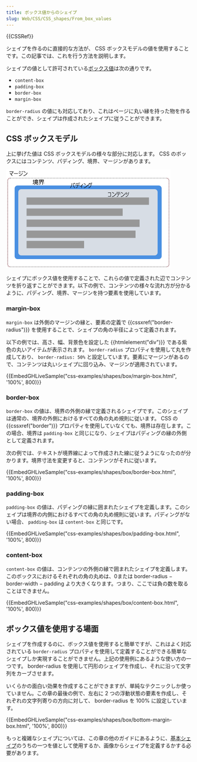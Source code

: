```yaml
---
title: ボックス値からのシェイプ
slug: Web/CSS/CSS_shapes/From_box_values
---
```


{{CSSRef}}

シェイプを作るのに直接的な方法が、 CSS ボックスモデルの値を使用することです。この記事では、これを行う方法を説明します。

シェイプの値として許可されている[ボックス値](https://drafts.csswg.org/css-shapes-1/#shapes-from-box-values)は次の通りです。

- `content-box`
- `padding-box`
- `border-box`
- `margin-box`

`border-radius` の値にも対応しており、これはページに丸い縁を持った物を作ることができ、シェイプは作成されたシェイプに従うことができます。

## CSS ボックスモデル

上に挙げた値は CSS ボックスモデルの様々な部分に対応します。 CSS のボックスにはコンテンツ、パディング、境界、マージンがあります。

![ボックスモデルはマージン、境界、パディング、コンテンツの各ボックスから成ります。](box-model.png)

シェイプにボックス値を使用することで、これらの値で定義された辺でコンテンツを折り返すことができます。以下の例で、コンテンツの様々な流れ方が分かるように、パディング、境界、マージンを持つ要素を使用しています。

### margin-box

`margin-box` は外側のマージンの縁と、要素の定義で {{cssxref("border-radius")}} を使用することで、シェイプの角の半径によって定義されます。

以下の例では、高さ、幅、背景色を設定した {{htmlelement("div")}} である紫色の丸いアイテムが表示されます。 `border-radius` プロパティを使用して丸を作成しており、 `border-radius: 50%` と設定しています。要素にマージンがあるので、コンテンツは丸いシェイプに回り込み、マージンが適用されています。

{{EmbedGHLiveSample("css-examples/shapes/box/margin-box.html", '100%', 800)}}

### border-box

`border-box` の値は、境界の外側の縁で定義されるシェイプです。このシェイプは通常の、境界の外側におけるすべての角の丸め規則に従います。 CSS の {{cssxref("border")}} プロパティを使用していなくても、境界は存在します。この場合、境界は `padding-box` と同じになり、シェイプはパディングの縁の外側として定義されます。

次の例では、テキストが境界線によって作成された線に従うようになったのが分かります。境界寸法を変更すると、コンテンツがそれに従います。

{{EmbedGHLiveSample("css-examples/shapes/box/border-box.html", '100%', 800)}}

### padding-box

`padding-box` の値は、パディングの縁に囲まれたシェイプを定義します。このシェイプは境界の内側におけるすべての角の丸め規則に従います。パディングがない場合、 `padding-box` は `content-box` と同じです。

{{EmbedGHLiveSample("css-examples/shapes/box/padding-box.html", '100%', 800)}}

### content-box

`content-box` の値は、コンテンツの外側の縁で囲まれたシェイプを定義します。このボックスにおけるそれぞれの角の丸めは、0または border-radius − border-width − padding より大きくなります。つまり、ここでは負の数を取ることはできません。

{{EmbedGHLiveSample("css-examples/shapes/box/content-box.html", '100%', 800)}}

## ボックス値を使用する場面

シェイプを作成するのに、ボックス値を使用すると簡単ですが、これはよく対応されている `border-radius` プロパティを使用して定義することができる簡単なシェイプしか実現することができません。上記の使用例にあるような使い方の一つです。 border-radius を使用して円形のシェイプを作成し、それに沿って文字列をカーブさせます。

いくらかの面白い効果を作成することができますが、単純なテクニックしか使っていません。この章の最後の例で、左右に 2 つの浮動状態の要素を作成し、それぞれの文字列寄りの方向に対して、 border-radius を 100% に設定しています。

{{EmbedGHLiveSample("css-examples/shapes/box/bottom-margin-box.html", '100%', 800)}}

もっと複雑なシェイプについては、この章の他のガイドにあるように、[基本シェイプ](/ja/docs/Web/CSS/CSS_Shapes/Basic_Shapes)のうちの一つを値として使用するか、画像からシェイプを定義するかする必要があります。
